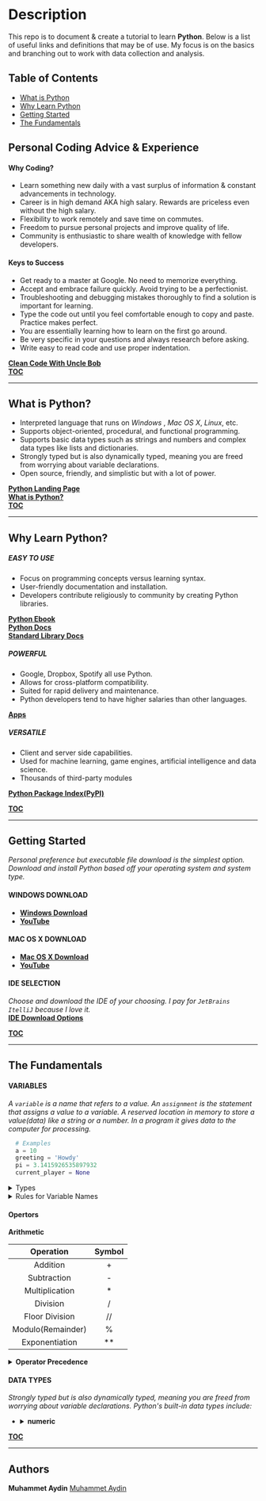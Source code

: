 # Description
This repo is to document & create a tutorial to learn **Python**. Below is a list of useful links and definitions that may be of use. My focus is on the basics and branching out to work with data collection and analysis. 

## <a id="toc"></a>Table of Contents
   * [What is Python](#what)
   * [Why Learn Python](#why)
   * [Getting Started](#start)
   * [The Fundamentals](#basics)
   
## <a id="advice"></a> Personal Coding Advice & Experience
  #### Why Coding? 
   * Learn something new daily with a vast surplus of information & constant advancements in technology.
   * Career is in high demand AKA high salary. Rewards are priceless even without the high salary.
   * Flexibility to work remotely and save time on commutes.
   * Freedom to pursue personal projects and improve quality of life.
   * Community is enthusiastic to share wealth of knowledge with fellow developers.
   
  #### Keys to Success
   * Get ready to a master at Google. No need to memorize everything.   
   * Accept and embrace failure quickly. Avoid trying to be a perfectionist.
   * Troubleshooting and debugging mistakes thoroughly to find a solution is important for learning.
   * Type the code out until you feel comfortable enough to copy and paste. Practice makes perfect.
   * You are essentially learning how to learn on the first go around.  
   * Be very specific in your questions and always research before asking.
   * Write easy to read code and use proper indentation. 
   
   **[Clean Code With Uncle Bob](https://www.youtube.com/watch?v=-1CuAiKdBQs)** <br /> 
   **[TOC](#toc)**

***
## <a id="what"></a>What is Python?
  * Interpreted language that runs on *Windows* , *Mac OS X*, *Linux*, etc.
  * Supports object-oriented, procedural, and functional programming. 
  * Supports basic data types such as strings and numbers and complex data types like lists and dictionaries.
  * Strongly typed but is also dynamically typed, meaning you are freed from worrying about variable declarations.
  * Open source, friendly, and simplistic but with a lot of power.
 
  **[Python Landing Page](https://www.python.org/)** <br />
  **[What is Python?](https://www.python.org/doc/essays/blurb/)** <br />
  **[TOC](#toc)**
  
***
## <a id="why"></a>Why Learn Python?

  ##### EASY TO USE 
   * Focus on programming concepts versus learning syntax.
   * User-friendly documentation and installation.
   * Developers contribute religiously to community by creating Python libraries.
   
   **[Python Ebook](https://greenteapress.com/wp/think-python-2e/)** <br />
   **[Python Docs](https://www.python.org/doc/)** <br />
   **[Standard Library Docs](https://www.python.org/about/apps/)** 
  ##### POWERFUL
   * Google, Dropbox, Spotify all use Python.
   * Allows for cross-platform compatibility.
   * Suited for rapid delivery and maintenance. 
   * Python developers tend to have higher salaries than other languages. 
   
   **[Apps](https://www.python.org/about/apps/)**
  ##### VERSATILE
   * Client and server side capabilities.
   * Used for machine learning, game engines, artificial intelligence and data science.
   * Thousands of third-party modules
   
   **[Python Package Index(PyPI)](https://www.python.org/doc/)**
   
   **[TOC](#toc)**

***
## <a id="start"></a>Getting Started
  *Personal preference but executable file download is the simplest option. Download and install Python based off your operating system and system type.*

  #### WINDOWS DOWNLOAD
   * **[Windows Download](https://www.python.org/downloads/windows/)**
   * **[YouTube](https://www.youtube.com/watch?v=i-MuSAwgwCU)**

  #### MAC OS X DOWNLOAD
   * **[Mac OS X Download](https://www.python.org/downloads/mac-osx/)**
   * **[YouTube](https://www.youtube.com/watch?v=TgA4ObrowRg)**

  #### IDE SELECTION
   *Choose and download the IDE of your choosing. I pay for `JetBrains ItelliJ` because I love it.*<br />
   **[IDE Download Options](https://www.guru99.com/python-ide-code-editor.html)**  
     
  **[TOC](#toc)**
***
## <a id="basics"></a>The Fundamentals

  #### VARIABLES  
  *A `variable` is a name that refers to a value. An `assignment` is the statement that assigns a value to a variable. A reserved location in memory to store a value(data) like a string or a number. In a program it gives data to the computer for processing.* 
  <br />
  
  ```python
    # Examples
    a = 10
    greeting = 'Howdy'
    pi = 3.1415926535897932
    current_player = None
  ```

  
  <details>
    <summary>Types</summary>
    <p>A category of values.</p>
    <table>
      <tr>
        <th>Type</th>
        <th>Value</th>
        <th>Description</th>
      </tr>
      <tr>
        <td>bool</td>
        <td>True or False</td>
        <td>Boolean</td>
      </tr>
      <tr>
        <td>float</td>
        <td>5.3</td>
        <td>Floating-point number</td>
      </tr>
      <tr>
        <td>int</td>
        <td>1</td>
        <td>Integer</td>
      </tr>
      <tr>
        <td>str</td>
        <td>'single' or "double"</td>
        <td>String</td>
      </tr>
      <tr>
        <td>None</td>
        <td> </td>
        <td>Absence of value</td>
      </tr>
    </table>
    <a href="https://realpython.com/python-data-types/"><b>More Information</b></a>
  </details>
  
  <details>
    <summary>Rules for Variable Names</summary>
    <ul>
        <li>Must begin with a letter(upper or lower case) or an underscore_ character</li>
        <li>Can contain letters, numbers or underscore characters but can not begin with a number</li>
        <li>Case sensitive so example and Example refer to 2 different variables but by convention only lowercase letters are used.</li>
        <li>Underscore character is often used in names with multiple words.</li>
        <li>Variables are names/labels that are bound to a value with the use of =.</li>
        <li>Keywords can not be used as variable names. <a href="https://www.programiz.com/python-programming/keywords-identifier">Reserved Keywords</a></li>
    </ul>
    <a href="https://realpython.com/python-variables/#object-references"><b>More Info</b></a>
  </details>
  
   #### Opertors 
   **Arithmetic**
   
   Operation | Symbol
   | :---: | :---: |
   Addition  | + 
   Subtraction | - 
   Multiplication  | * 
   Division  | / 
   Floor Division  | // 
   Modulo(Remainder) | % 
   Exponentiation | ** 
   
   <details>
        <summary><b>Operator Precedence</b></summary>
        <h5>PEMDAS</h5>
        <p>Parenthesis, Exponents, Multiplication / Division, Addition / Subtraction</p>
        <ul>
            <li>Multiplication and division have equal precedence.</li>
            <li>Addition and subtraction have equal precedence.</li>
            <li>If an expression contains operations of equal precedence, they're evaluated from left to right.</li>
        </ul>
   </details>
   
   #### DATA TYPES 
   *Strongly typed but is also dynamically typed, meaning you are freed from worrying about variable declarations. Python's built-in data types include:* 
 
   * <details>
        <summary><b>numeric</b></summary>
        <p>Note: It is important to understand the difference in the different numeric types.</p>
        <h5>int</h5>
        <ul>
            <li>Whole numbers with no fractional part or decimals.</li>
            <li>Computations using integers are significantly faster than using floating point numbers.</li>
            <li>Python 3 has no maximum size limitation for ints. You will run out of memory before you can can exceed the size limit.</li>
            <li>Python 2 used to have a long for large numbers but has been replaced by int in latest edition.</li>
        </ul>
        <h5>float</h5>
        <ul>
            <li>Real numbers or numbers having a fractional part after the decimal.</li>
            <li>Max float value on 64 bit computer is 1.797e308 or move the decimal 308 places right.</li>
            <li>Minimum float value is 2.25e-308 or 307 zeros before the decimal point.</li>
            <li>52 digits of precision generally enough, but if you require more precision you can use a Decimal data type.</li>
        </ul>
        <h5>complex</h5>
        <ul>
            <li>Contain a real and an imaginary part, based on square root of -1.</li>
            <li>More for advanced mathematics/engineering topics.</li>
            <li>WILL NOT be covered in this tutorial.</li>
        </ul>
      </details>

  **[TOC](#toc)**             
***
## Authors
**Muhammet Aydin** [Muhammet Aydin](https://github.com/muhammeta7)
